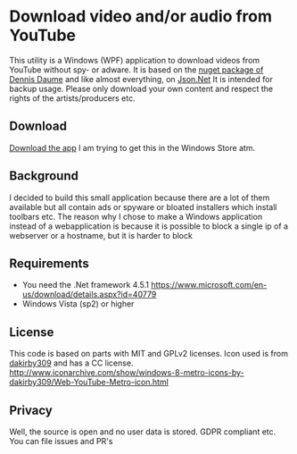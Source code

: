 # Download video and/or audio from YouTube

This utility is a Windows (WPF) application to download videos from YouTube without spy- or adware. It is based on the [nuget package of Dennis Daume](https://github.com/flagbug/YoutubeExtractor) and like almost everything, on [Json.Net]( http://james.newtonking.com/json)
It is intended for backup usage. Please only download your own content and respect the rights of the artists/producers etc.

## Download
[Download the app](https://github.com/jphellemons/DownloadYouTube/blob/master/DownloadYouTube/publish/DownloadYouTube.application?raw=true "Download")
I am trying to get this in the Windows Store atm.

## Background
I decided to build this small application because there are a lot of them available but all contain ads or spyware or bloated installers which install toolbars etc.
The reason why I chose to make a Windows application instead of a webapplication is because it is possible to block a single ip of a webserver or a hostname, but it is harder to block

## Requirements
- You need the .Net framework 4.5.1 https://www.microsoft.com/en-us/download/details.aspx?id=40779
- Windows Vista (sp2) or higher

## License
This code is based on parts with MIT and GPLv2 licenses. Icon used is from [dakirby309](http://www.iconarchive.com/artist/dakirby309.html) and has a CC license. http://www.iconarchive.com/show/windows-8-metro-icons-by-dakirby309/Web-YouTube-Metro-icon.html

## Privacy
Well, the source is open and no user data is stored. GDPR compliant etc. You can file issues and PR's
